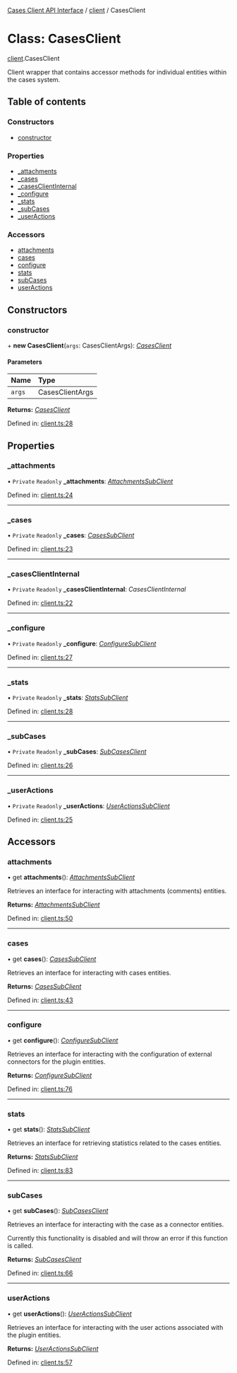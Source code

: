 [Cases Client API Interface](../cases_client_api.md) / [client](../modules/client.md) / CasesClient

# Class: CasesClient

[client](../modules/client.md).CasesClient

Client wrapper that contains accessor methods for individual entities within the cases system.

## Table of contents

### Constructors

- [constructor](client.casesclient.md#constructor)

### Properties

- [\_attachments](client.casesclient.md#_attachments)
- [\_cases](client.casesclient.md#_cases)
- [\_casesClientInternal](client.casesclient.md#_casesclientinternal)
- [\_configure](client.casesclient.md#_configure)
- [\_stats](client.casesclient.md#_stats)
- [\_subCases](client.casesclient.md#_subcases)
- [\_userActions](client.casesclient.md#_useractions)

### Accessors

- [attachments](client.casesclient.md#attachments)
- [cases](client.casesclient.md#cases)
- [configure](client.casesclient.md#configure)
- [stats](client.casesclient.md#stats)
- [subCases](client.casesclient.md#subcases)
- [userActions](client.casesclient.md#useractions)

## Constructors

### constructor

\+ **new CasesClient**(`args`: CasesClientArgs): [*CasesClient*](client.casesclient.md)

#### Parameters

| Name | Type |
| :------ | :------ |
| `args` | CasesClientArgs |

**Returns:** [*CasesClient*](client.casesclient.md)

Defined in: [client.ts:28](https://github.com/jonathan-buttner/kibana/blob/b65ed845242/x-pack/plugins/cases/server/client/client.ts#L28)

## Properties

### \_attachments

• `Private` `Readonly` **\_attachments**: [*AttachmentsSubClient*](../interfaces/attachments_client.attachmentssubclient.md)

Defined in: [client.ts:24](https://github.com/jonathan-buttner/kibana/blob/b65ed845242/x-pack/plugins/cases/server/client/client.ts#L24)

___

### \_cases

• `Private` `Readonly` **\_cases**: [*CasesSubClient*](../interfaces/cases_client.casessubclient.md)

Defined in: [client.ts:23](https://github.com/jonathan-buttner/kibana/blob/b65ed845242/x-pack/plugins/cases/server/client/client.ts#L23)

___

### \_casesClientInternal

• `Private` `Readonly` **\_casesClientInternal**: *CasesClientInternal*

Defined in: [client.ts:22](https://github.com/jonathan-buttner/kibana/blob/b65ed845242/x-pack/plugins/cases/server/client/client.ts#L22)

___

### \_configure

• `Private` `Readonly` **\_configure**: [*ConfigureSubClient*](../interfaces/configure_client.configuresubclient.md)

Defined in: [client.ts:27](https://github.com/jonathan-buttner/kibana/blob/b65ed845242/x-pack/plugins/cases/server/client/client.ts#L27)

___

### \_stats

• `Private` `Readonly` **\_stats**: [*StatsSubClient*](../interfaces/stats_client.statssubclient.md)

Defined in: [client.ts:28](https://github.com/jonathan-buttner/kibana/blob/b65ed845242/x-pack/plugins/cases/server/client/client.ts#L28)

___

### \_subCases

• `Private` `Readonly` **\_subCases**: [*SubCasesClient*](../interfaces/sub_cases_client.subcasesclient.md)

Defined in: [client.ts:26](https://github.com/jonathan-buttner/kibana/blob/b65ed845242/x-pack/plugins/cases/server/client/client.ts#L26)

___

### \_userActions

• `Private` `Readonly` **\_userActions**: [*UserActionsSubClient*](../interfaces/user_actions_client.useractionssubclient.md)

Defined in: [client.ts:25](https://github.com/jonathan-buttner/kibana/blob/b65ed845242/x-pack/plugins/cases/server/client/client.ts#L25)

## Accessors

### attachments

• get **attachments**(): [*AttachmentsSubClient*](../interfaces/attachments_client.attachmentssubclient.md)

Retrieves an interface for interacting with attachments (comments) entities.

**Returns:** [*AttachmentsSubClient*](../interfaces/attachments_client.attachmentssubclient.md)

Defined in: [client.ts:50](https://github.com/jonathan-buttner/kibana/blob/b65ed845242/x-pack/plugins/cases/server/client/client.ts#L50)

___

### cases

• get **cases**(): [*CasesSubClient*](../interfaces/cases_client.casessubclient.md)

Retrieves an interface for interacting with cases entities.

**Returns:** [*CasesSubClient*](../interfaces/cases_client.casessubclient.md)

Defined in: [client.ts:43](https://github.com/jonathan-buttner/kibana/blob/b65ed845242/x-pack/plugins/cases/server/client/client.ts#L43)

___

### configure

• get **configure**(): [*ConfigureSubClient*](../interfaces/configure_client.configuresubclient.md)

Retrieves an interface for interacting with the configuration of external connectors for the plugin entities.

**Returns:** [*ConfigureSubClient*](../interfaces/configure_client.configuresubclient.md)

Defined in: [client.ts:76](https://github.com/jonathan-buttner/kibana/blob/b65ed845242/x-pack/plugins/cases/server/client/client.ts#L76)

___

### stats

• get **stats**(): [*StatsSubClient*](../interfaces/stats_client.statssubclient.md)

Retrieves an interface for retrieving statistics related to the cases entities.

**Returns:** [*StatsSubClient*](../interfaces/stats_client.statssubclient.md)

Defined in: [client.ts:83](https://github.com/jonathan-buttner/kibana/blob/b65ed845242/x-pack/plugins/cases/server/client/client.ts#L83)

___

### subCases

• get **subCases**(): [*SubCasesClient*](../interfaces/sub_cases_client.subcasesclient.md)

Retrieves an interface for interacting with the case as a connector entities.

Currently this functionality is disabled and will throw an error if this function is called.

**Returns:** [*SubCasesClient*](../interfaces/sub_cases_client.subcasesclient.md)

Defined in: [client.ts:66](https://github.com/jonathan-buttner/kibana/blob/b65ed845242/x-pack/plugins/cases/server/client/client.ts#L66)

___

### userActions

• get **userActions**(): [*UserActionsSubClient*](../interfaces/user_actions_client.useractionssubclient.md)

Retrieves an interface for interacting with the user actions associated with the plugin entities.

**Returns:** [*UserActionsSubClient*](../interfaces/user_actions_client.useractionssubclient.md)

Defined in: [client.ts:57](https://github.com/jonathan-buttner/kibana/blob/b65ed845242/x-pack/plugins/cases/server/client/client.ts#L57)
